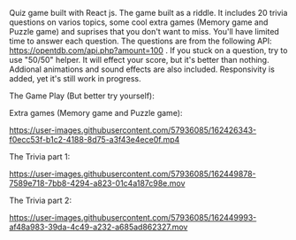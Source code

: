 

Quiz game built with React js.
The game built as a riddle. 
It includes 20 trivia questions on varios topics, some cool extra games (Memory game and Puzzle game) and suprises that you don't want to miss.
You'll have limited time to answer each question. 
The questions are from the following API: https://opentdb.com/api.php?amount=100 .
If you stuck on a question, try to use "50/50" helper. 
It will effect your score, but it's better than nothing.
Addional animations and sound effects are also included.
Responsivity is added, yet it's still work in progress. 

The Game Play (But better try yourself): 


Extra games (Memory game and Puzzle game): 

https://user-images.githubusercontent.com/57936085/162426343-f0ecc53f-b1c2-4188-8d75-a3f43e4ece0f.mp4




The Trivia part 1:


https://user-images.githubusercontent.com/57936085/162449878-7589e718-7bb8-4294-a823-01c4a187c98e.mov


The Trivia part 2:


https://user-images.githubusercontent.com/57936085/162449993-af48a983-39da-4c49-a232-a685ad862327.mov

